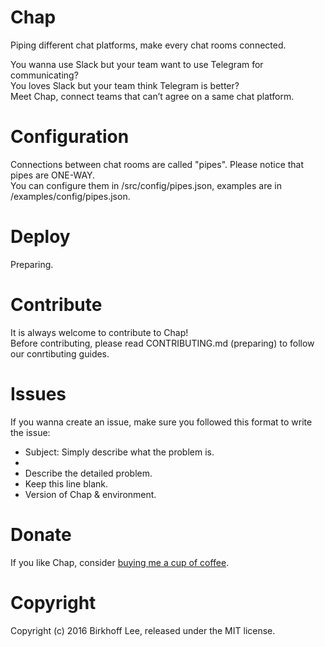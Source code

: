 # Chap
Piping different chat platforms, make every chat rooms connected.

You wanna use Slack but your team want to use Telegram for communicating?  
You loves Slack but your team think Telegram is better?  
Meet Chap, connect teams that can’t agree on a same chat platform.

# Configuration
Connections between chat rooms are called "pipes". Please notice that pipes are ONE-WAY.  
You can configure them in /src/config/pipes.json, examples are in /examples/config/pipes.json.

# Deploy
Preparing.

# Contribute
It is always welcome to contribute to Chap!  
Before contributing, please read CONTRIBUTING.md (preparing) to follow our conrtibuting guides.

# Issues
If you wanna create an issue, make sure you followed this format to write the issue:

* Subject: Simply describe what the problem is.
*
* Describe the detailed problem.
* Keep this line blank.
* Version of Chap & environment.

# Donate
If you like Chap, consider [buying me a cup of coffee](https://www.coinbase.com/birkhoff).

# Copyright
Copyright (c) 2016 Birkhoff Lee, released under the MIT license.
